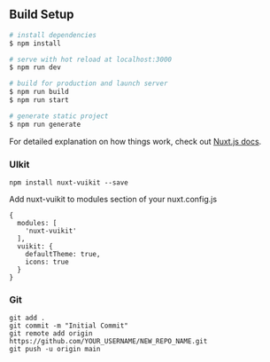 ## Build Setup

```bash
# install dependencies
$ npm install

# serve with hot reload at localhost:3000
$ npm run dev

# build for production and launch server
$ npm run build
$ npm run start

# generate static project
$ npm run generate
```


For detailed explanation on how things work, check out [Nuxt.js docs](https://nuxtjs.org).

### UIkit
```
npm install nuxt-vuikit --save
```

Add nuxt-vuikit to modules section of your nuxt.config.js
```
{
  modules: [
    'nuxt-vuikit'
  ],
  vuikit: {
    defaultTheme: true,
    icons: true
  }
}
```

### Git
```
git add .
git commit -m "Initial Commit"
git remote add origin https://github.com/YOUR_USERNAME/NEW_REPO_NAME.git
git push -u origin main
```